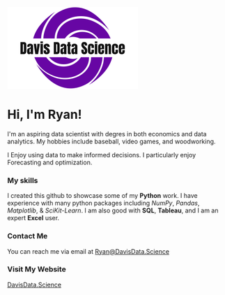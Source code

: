 ![Davis Data Science Logo.](/assets/davis-data-science-high-resolution-logo-color-on-transparent-background_XSmall.png)
# Hi, I'm Ryan!

I'm an aspiring data scientist with degres in both economics and data analytics. My hobbies include baseball, video games, and woodworking.

I Enjoy using data to make informed decisions.
I particularly enjoy Forecasting and  optimization.

### My skills
I created this github to showcase some of my **Python** work.
I have experience with many python packages including *NumPy*, *Pandas*, *Matplotlib*, & *SciKit-Learn*.
I am also good with **SQL**, **Tableau**, and I am an expert **Excel** user.


### Contact Me
You can reach me via email at Ryan@DavisData.Science

### Visit My Website
[DavisData.Science](https://DavisData.Science)
